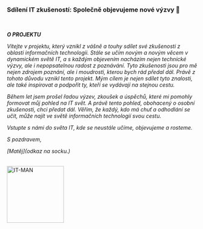 <!-- NADPIS PROJEKTU -->
### Sdílení IT zkušeností: Společně objevujeme nové výzvy 🚀

<!-- Seznámení s projektem -->
<br>

***O PROJEKTU***

*Vítejte v projektu, který vznikl z vášně a touhy sdílet své zkušenosti z oblasti informačních technologii. Stále se učím novým a novým věcem v dynamickém světě IT, a s každým objevením nacházím nejen technické výzvy, ale i nepopsatelnou radost z poznávání. Tyto zkušenosti jsou pro mě nejen zdrojem poznání, ale i moudrosti, kterou bych rád předal dál. Právě z tohoto důvodu vznikl tento projekt. Mým cílem je nejen sdílet tyto znalosti, ale také inspirovat a podpořit ty, kteří se vydávají na stejnou cestu.*

*Během let jsem prošel řadou výzev, zkoušek a úspěchů, které mi pomohly formovat můj pohled na IT svět. A právě tento pohled, obohacený o osobní zkušenosti, chci předat dál. Věřím, že každý, kdo má chuť a odhodlání se učit, může najít ve světě informačních technologií svou cestu.*

*Vstupte s námi do světa IT, kde se neustále učíme, objevujeme a rosteme.*

*S pozdravem,*

*[Matěj](odkaz na socku.)*

<br>

<!-- Logo projektu -->

<img src="https://cdn.vectorstock.com/i/preview-1x/51/37/diesel-service-technician-mechanic-holding-vector-47595137.jpg" alt="IT-MAN" width="150" height="">